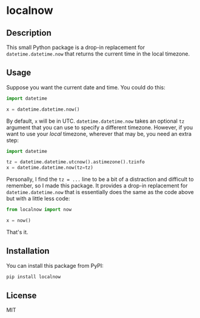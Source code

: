 # localnow

## Description

This small Python package is a drop-in replacement for `datetime.datetime.now` that returns the current time in the 
local timezone.

## Usage

Suppose you want the current date and time. You could do this:

```python
import datetime

x = datetime.datetime.now()
```

By default, `x` will be in UTC. `datetime.datetime.now` takes an optional `tz` argument that you can use to specify a
different timezone. However, if you want to use your *local* timezone, wherever that may be, you need an extra step:

```python
import datetime

tz = datetime.datetime.utcnow().astimezone().tzinfo
x = datetime.datetime.now(tz=tz)
```

Personally, I find the `tz = ...` line to be a bit of a distraction and difficult to remember, so I made this package.
It provides a drop-in replacement for `datetime.datetime.now` that is essentially does the same as the code above but
with a little less code:

```python
from localnow import now

x = now()
```

That's it.

## Installation

You can install this package from PyPI:

```bash
pip install localnow
```

## License

MIT

